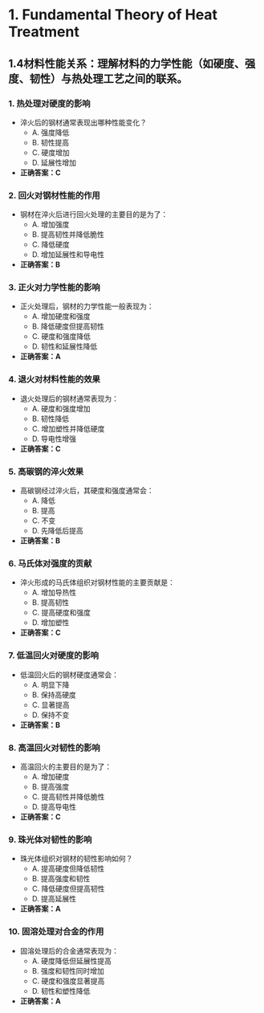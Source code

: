 # 1. **Fundamental Theory of Heat Treatment**
## 1.4**材料性能关系**：理解材料的力学性能（如硬度、强度、韧性）与热处理工艺之间的联系。
### 1. **热处理对硬度的影响**
   - 淬火后的钢材通常表现出哪种性能变化？
     - A. 强度降低
     - B. 韧性提高
     - C. 硬度增加
     - D. 延展性增加
   - **正确答案：C**

### 2. **回火对钢材性能的作用**
   - 钢材在淬火后进行回火处理的主要目的是为了：
     - A. 增加强度
     - B. 提高韧性并降低脆性
     - C. 降低硬度
     - D. 增加延展性和导电性
   - **正确答案：B**

### 3. **正火对力学性能的影响**
   - 正火处理后，钢材的力学性能一般表现为：
     - A. 增加硬度和强度
     - B. 降低硬度但提高韧性
     - C. 硬度和强度降低
     - D. 韧性和延展性降低
   - **正确答案：A**

### 4. **退火对材料性能的效果**
   - 退火处理后的钢材通常表现为：
     - A. 硬度和强度增加
     - B. 韧性降低
     - C. 增加塑性并降低硬度
     - D. 导电性增强
   - **正确答案：C**

### 5. **高碳钢的淬火效果**
   - 高碳钢经过淬火后，其硬度和强度通常会：
     - A. 降低
     - B. 提高
     - C. 不变
     - D. 先降低后提高
   - **正确答案：B**

### 6. **马氏体对强度的贡献**
   - 淬火形成的马氏体组织对钢材性能的主要贡献是：
     - A. 增加导热性
     - B. 提高韧性
     - C. 提高硬度和强度
     - D. 增加塑性
   - **正确答案：C**

### 7. **低温回火对硬度的影响**
   - 低温回火后的钢材硬度通常会：
     - A. 明显下降
     - B. 保持高硬度
     - C. 显著提高
     - D. 保持不变
   - **正确答案：B**

### 8. **高温回火对韧性的影响**
   - 高温回火的主要目的是为了：
     - A. 增加硬度
     - B. 提高强度
     - C. 提高韧性并降低脆性
     - D. 提高导电性
   - **正确答案：C**

### 9. **珠光体对韧性的影响**
   - 珠光体组织对钢材的韧性影响如何？
     - A. 提高硬度但降低韧性
     - B. 提高强度和韧性
     - C. 降低硬度但提高韧性
     - D. 提高延展性
   - **正确答案：A**

### 10. **固溶处理对合金的作用**
   - 固溶处理后的合金通常表现为：
     - A. 硬度降低但延展性提高
     - B. 强度和韧性同时增加
     - C. 硬度和强度显著提高
     - D. 韧性和塑性降低
   - **正确答案：A**
